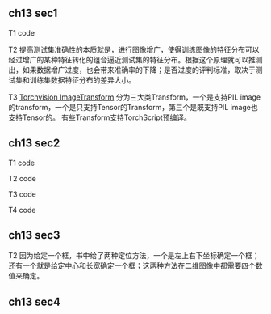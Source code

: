 ## ch13 sec1
T1
code

T2
提高测试集准确性的本质就是，进行图像增广，使得训练图像的特征分布可以经过增广的某种特征转化的组合逼近测试集的特征分布。根据这个原理就可以推测出，如果数据增广过度，也会带来准确率的下降；是否过度的评判标准，取决于测试集和训练集数据特征分布的差异大小。

T3
[Torchvision ImageTransform](https://pytorch.org/vision/stable/transforms.html) 分为三大类Transform，一个是支持PIL image的transform，一个是只支持Tensor的Transform，第三个是既支持PIL image也支持Tensor的。 有些Transform支持TorchScript预编译。

## ch13 sec2
T1
code

T2
code

T3
code

T4
code

## ch13 sec3
T2
因为给定一个框，书中给了两种定位方法，一个是左上右下坐标确定一个框；还有一个就是给定中心和长宽确定一个框；这两种方法在二维图像中都需要四个数值来确定。

## ch13 sec4
